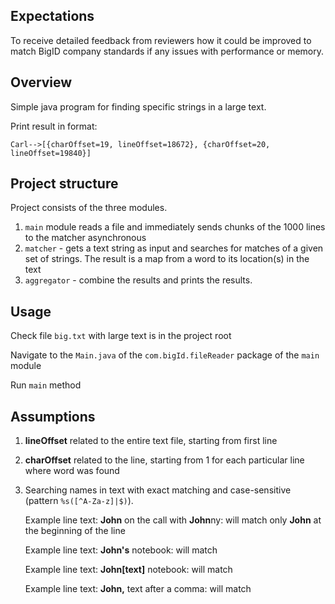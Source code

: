 ## Expectations
To receive detailed feedback from reviewers how it could be improved to match BigID company standards if any issues with performance or memory.

## Overview
Simple java program for finding specific strings in a large text. 

Print result in format:

```Carl-->[{charOffset=19, lineOffset=18672}, {charOffset=20, lineOffset=19840}]```


## Project structure
Project consists of the three modules.
1. ```main``` module reads a file and immediately sends chunks of the 1000 lines to the matcher asynchronous
2. ```matcher``` - gets a text string as input and searches for matches of a given set of strings. 
The result is a map from a word to its location(s) in the text 
3. ```aggregator``` - combine the results and prints the results.


## Usage
Check file ```big.txt``` with large text is in the project root

Navigate to the ```Main.java``` of the ```com.bigId.fileReader``` package of the ```main``` module

Run ```main``` method

## Assumptions

1. **lineOffset** related to the entire text file, starting from first line
2. **charOffset** related to the line, starting from 1 for each particular line where word was found
3. Searching names in text with exact matching and case-sensitive (pattern ```%s([^A-Za-z]|$)```).

   Example line text:  **John** on the call with **John**ny: will match only **John** at the beginning of the line

   Example line text:  **John's** notebook: will match

   Example line text:  **John[text]** notebook: will match

   Example line text:  **John,** text after a comma: will match

